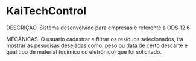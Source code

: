 # KaiTechControl

DESCRIÇÃO. 
Sistema desenvolvido para empresas e referente a ODS 12.6

MECÂNICAS.
O usuario cadastrar e filtrar os resíduos selecionados, irá mostrar as pesuqisas desejadas como: peso ou data de certo descarte e qual tipo de material (quimíco ou eletrônico) que foi solicitado. 
